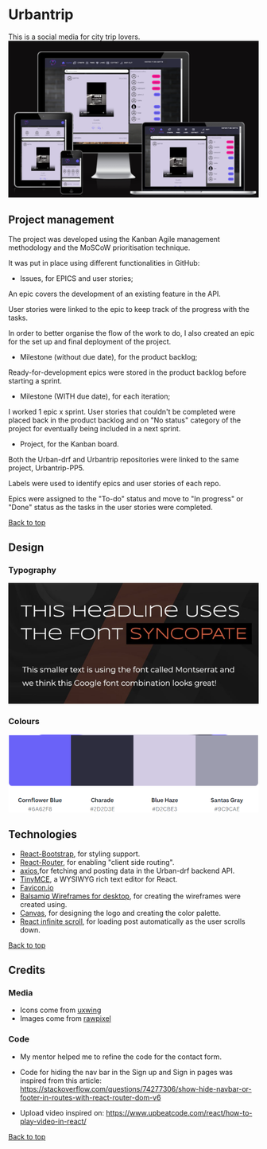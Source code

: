 # Urbantrip
This is a social media for city trip lovers.
![responsive](./src/assets/readme/picture_1.png)


## Project management

The project was developed using the Kanban Agile management methodology and the MoSCoW prioritisation technique.

It was put in place using different functionalities in GitHub: 
* Issues, for EPICS and user stories;

An epic covers the development of an existing feature in the API.

User stories were linked to the epic to keep track of the progress with the tasks.

In order to better organise the flow of the work to do, I also created an epic for the set up and final deployment of the project.

* Milestone (without due date), for the product backlog;

Ready-for-development epics were stored in the product backlog before starting a sprint.

* Milestone (WITH due date), for each iteration;

I worked 1 epic x sprint.
User stories that couldn't be completed were placed back in the product backlog and on "No status" category of the project for eventually being included in a next sprint.

* Project, for the Kanban board.

Both the Urban-drf and  Urbantrip repositories were linked to the same project, Urbantrip-PP5.

Labels were used to identify epics and user stories of each repo.

Epics were assigned to the "To-do" status and move to "In progress" or "Done" status as the tasks in the user stories were completed.

[Back to top](#urbantrip)

## Design
### Typography
![typography](./src/assets/readme/picture_2.png)
### Colours
![colours](./src/assets/readme/picture_3.png)



## Technologies
 * [React-Bootstrap](https://react-bootstrap.netlify.app/), for styling support.
 * [React-Router](https://reactrouter.com/), for enabling "client side routing".
 * [axios](https://axios-http.com/),for fetching and posting data in the Urban-drf backend API.
 * [TinyMCE](https://www.tiny.cloud/), a WYSIWYG rich text editor for React.
 * [Favicon.io](https://favicon.io/)
 * [Balsamiq Wireframes for desktop](https://balsamiq.com/wireframes/desktop/), for creating the wireframes were created using.
 * [Canvas](https://www.canva.com/), for designing the logo and creating the color palette.
 * [React infinite scroll](https://www.npmjs.com/package/react-infinite-scroll-component), for loading post automatically as the user scrolls down.
   
[Back to top](#urbantrip-where-city-trip-lovers-meet)

## Credits
### Media
- Icons come from [uxwing](https://uxwing.com/)
- Images come from [rawpixel](https://www.rawpixel.com/)

### Code
- My mentor helped me to refine the code for the contact form.
- Code for hiding the nav bar in the Sign up and Sign in pages was inspired from this article: https://stackoverflow.com/questions/74277306/show-hide-navbar-or-footer-in-routes-with-react-router-dom-v6

- Upload video inspired on: https://www.upbeatcode.com/react/how-to-play-video-in-react/

[Back to top](#urbantrip-where-city-trip-lovers-meet)